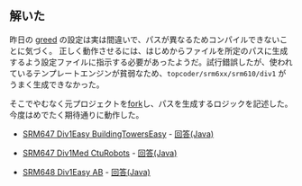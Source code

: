 ## 解いた

昨日の [greed](https://github.com/shivawu/topcoder-greed) の設定は実は間違いで、パスが異なるためコンパイルできないことに気づく。
正しく動作させるには、はじめからファイルを所定のパスに生成するよう設定ファイルに指示する必要があったようだ。試行錯誤したが、使われているテンプレートエンジンが貧弱なため、`topcoder/srm6xx/srm610/div1` がうまく生成できなかった。

そこでやむなく元プロジェクトを[fork](https://github.com/hamadu/topcoder-greed)し、パスを生成するロジックを記述した。今度はめでたく期待通りに動作した。

* [SRM647 Div1Easy BuildingTowersEasy](https://community.topcoder.com/stat?c=problem_statement&pm=13634&rd=16279) - [回答(Java)](https://github.com/hamadu/competitive/blob/master/topcoder/srm6xx/srm647/div1/BuildingTowersEasy.java)
* [SRM647 Div1Med CtuRobots](https://community.topcoder.com/stat?c=problem_statement&pm=13595&rd=16279) - [回答(Java)](https://github.com/hamadu/competitive/blob/master/topcoder/srm6xx/srm647/div1/CtuRobots.java)

* [SRM648 Div1Easy AB](https://community.topcoder.com/stat?c=problem_statement&pm=13642&rd=16312) - [回答(Java)](https://github.com/hamadu/competitive/blob/master/topcoder/srm6xx/srm648/div1/AB.java)
